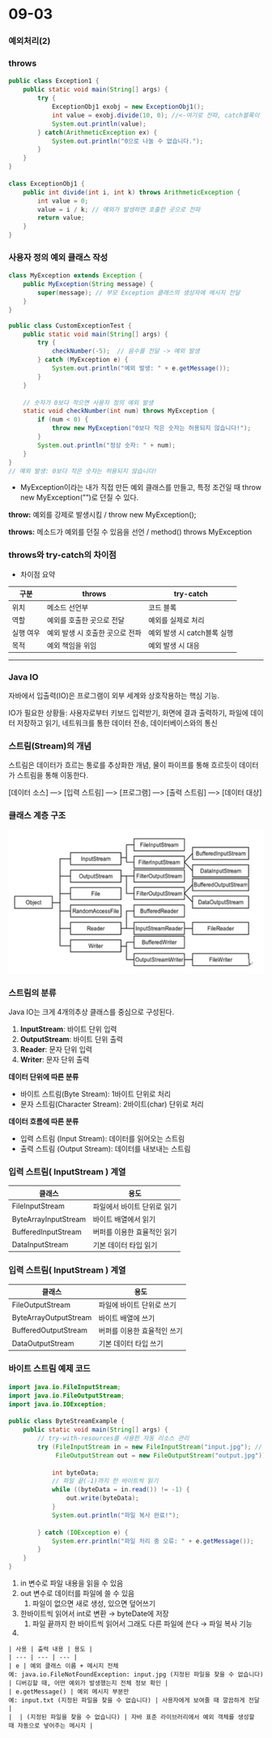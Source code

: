 # 09-03

### 예외처리(2)

### throws

```java
public class Exception1 {
    public static void main(String[] args) {
        try {
            ExceptionObj1 exobj = new ExceptionObj1();
            int value = exobj.divide(10, 0); //<-여기로 전파, catch블록이 있으므로 catch 실행
            System.out.println(value);
        } catch(ArithmeticException ex) {
            System.out.println("0으로 나눌 수 없습니다.");
        }
    }
}

class ExceptionObj1 {
    public int divide(int i, int k) throws ArithmeticException {
        int value = 0;
        value = i / k; // 예외가 발생하면 호출한 곳으로 전파
        return value;
    }
}
```

### 사용자 정의 예외 클래스 작성

```java
class MyException extends Exception {
    public MyException(String message) {
        super(message); // 부모 Exception 클래스의 생성자에 메시지 전달
    }
}
```

```java
public class CustomExceptionTest {
    public static void main(String[] args) {
        try {
            checkNumber(-5);  // 음수를 전달 -> 예외 발생
        } catch (MyException e) {
            System.out.println("예외 발생: " + e.getMessage());
        }
    }

    // 숫자가 0보다 작으면 사용자 정의 예외 발생
    static void checkNumber(int num) throws MyException {
        if (num < 0) {
            throw new MyException("0보다 작은 숫자는 허용되지 않습니다!");
        }
        System.out.println("정상 숫자: " + num);
    }
}
// 예외 발생: 0보다 작은 숫자는 허용되지 않습니다!
```

- MyException이라는 내가 직접 만든 예외 클래스를 만들고, 특정 조건일 때 throw new MyException(””)로 던질 수 있다.

**throw:** 예외를 강제로 발생시킴 / throw new MyException();

**throws:** 메소드가 예외를 던질 수 있음을 선언 / method() throws MyException

### throws와 try-catch의 차이점

- 차이점 요약

| 구분 | throws | try-catch |
| --- | --- | --- |
| 위치 | 메소드 선언부 | 코드 블록 |
| 역할 | 예외를 호출한 곳으로 전달 | 예외를 실제로 처리 |
| 실행 여우 | 예외 발생 시 호출한 곳으로 전파 | 예외 발생 시 catch블록 실행 |
| 목적 | 예외 책임을 위임 | 예외 발생 시 대응 |

---

### Java IO

자바에서 입출력(IO)은 프로그램이 외부 세계와 상호작용하는 핵심 기능.

IO가 필요한 상황들: 사용자로부터 키보드 입력받기, 화면에 결과 출력하기, 파일에 데이터 저장하고 읽기, 네트워크를 통한 데이터 전송, 데이터베이스와의 통신

### 스트림(Stream)의 개념

스트림은 데이터가 흐르는 통로를 추상화한 개념, 물이 파이프를 통해 흐르듯이 데이터가 스트림을 통해 이동한다.

[데이터 소스] —> [입력 스트림] —> [프로그램] —> [출력 스트림] —> [데이터 대상]

### 클래스 계층 구조

![image.png](image/0903.png)

### 스트림의 분류

Java IO는 크게 4개의추상 클래스를 중심으로 구성된다.

1. **InputStream**: 바이트 단위 입력
2. **OutputStream**: 바이트 단위 출력
3. **Reader**: 문자 단위 입력
4. **Writer**: 문자 단위 출력

**데이터 단위에 따른 분류**

- 바이트 스트림(Byte Stream): 1바이트 단위로 처리
- 문자 스트림(Character Stream): 2바이트(char) 단위로 처리

**데이터 흐름에 따른 분류**

- 입력 스트림 (Input Stream): 데이터를 읽어오는 스트림
- 출력 스트림 (Output Stream): 데이터를 내보내는 스트림

### **입력 스트림( InputStream ) 계열**

| 클래스 | 용도 |
| --- | --- |
| FileInputStream | 파일에서 바이트 단위로 읽기 |
| ByteArrayInputStream | 바이트 배열에서 읽기 |
| BufferedInputStream | 버퍼를 이용한 효율적인 읽기 |
| DataInputStream | 기본 데이터 타입 읽기 |

### **입력 스트림( InputStream ) 계열**

| 클래스 | 용도 |
| --- | --- |
| FileOutputStream | 파일에 바이트 단위로 쓰기 |
| ByteArrayOutputStream | 바이트 배열에 쓰기 |
| BufferedOutputStream | 버퍼를 이용한 효율적인 쓰기 |
| DataOutputStream | 기본 데이터 타입 쓰기 |

### 바이트 스트림 예제 코드

```java
import java.io.FileInputStream;
import java.io.FileOutputStream;
import java.io.IOException;

public class ByteStreamExample {
    public static void main(String[] args) {
        // try-with-resources를 사용한 자동 리소스 관리
        try (FileInputStream in = new FileInputStream("input.jpg"); //
             FileOutputStream out = new FileOutputStream("output.jpg")) {

            int byteData;
            // 파일 끝(-1)까지 한 바이트씩 읽기
            while ((byteData = in.read()) != -1) {
                out.write(byteData);
            }
            System.out.println("파일 복사 완료!");

        } catch (IOException e) {
            System.err.println("파일 처리 중 오류: " + e.getMessage());
        }
    }
}
```

1. in 변수로 파일 내용을 읽을 수 있음
2. out 변수로 데이터를 파일에 쓸 수 있음
    1. 파일이 없으면 새로 생성, 있으면 덮어쓰기
3. 한바이트씩 읽어서 int로 변환 → byteDate에 저장
    1. 파일 끝까지 한 바이트씩 읽어서 그래도 다른 파일에 쓴다 → 파일 복사 기능
4. 
    
    
    | 사용 | 출력 내용 | 용도 |
    | --- | --- | --- |
    | e | 예외 클래스 이름 + 메시지 전체
    예: java.io.FileNotFoundException: input.jpg (지정된 파일을 찾을 수 없습니다) | 디버깅할 때, 어떤 예외가 발생했는지 전체 정보 확인 |
    | e.getMessage() | 예외 메시지 부분만
    예: input.txt (지정된 파일을 찾을 수 없습니다) | 사용자에게 보여줄 때 깔끔하게 전달 |
    |  | (지정된 파일을 찾을 수 없습니다) | 자바 표준 라이브러리에서 예외 객체를 생성할 때 자동으로 넣어주는 메시지 |